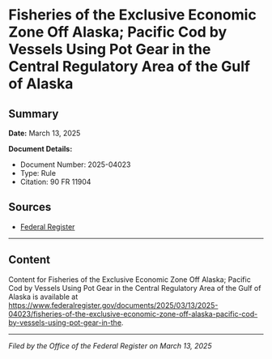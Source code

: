 # Fisheries of the Exclusive Economic Zone Off Alaska; Pacific Cod by Vessels Using Pot Gear in the Central Regulatory Area of the Gulf of Alaska

## Summary

**Date:** March 13, 2025

**Document Details:**
- Document Number: 2025-04023
- Type: Rule
- Citation: 90 FR 11904

## Sources
- [Federal Register](https://www.federalregister.gov/documents/2025/03/13/2025-04023/fisheries-of-the-exclusive-economic-zone-off-alaska-pacific-cod-by-vessels-using-pot-gear-in-the)

---

## Content

Content for Fisheries of the Exclusive Economic Zone Off Alaska; Pacific Cod by Vessels Using Pot Gear in the Central Regulatory Area of the Gulf of Alaska is available at https://www.federalregister.gov/documents/2025/03/13/2025-04023/fisheries-of-the-exclusive-economic-zone-off-alaska-pacific-cod-by-vessels-using-pot-gear-in-the.

---

*Filed by the Office of the Federal Register on March 13, 2025*

